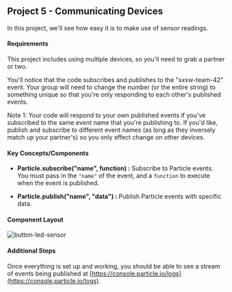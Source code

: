 ## Project 5 - Communicating Devices

In this project, we'll see how easy it is to make use of sensor readings.

#### Requirements

This project includes using multiple devices, so you'll need to grab a partner or two.

You'll notice that the code subscribes and publishes to the "sxsw-team-42" event. Your group will need to change the number (or the entire string) to something unique so that you're only responding to each other's published events.

Note 1: Your code will respond to your own published events if you've subscribed to the same event name that you're publishing to. If you'd like, publish and subscribe to different event names (as long as they inversely match up your partner's) so you only effect change on other devices.

#### Key Concepts/Components

- **Particle.subscribe("name", function) :** Subscribe to Particle events. You must pass in the `"name"` of the event, and a `function` to execute when the event is published.

- **Particle.publish("name", "data") :** Publish Particle events with specific data.

#### Component Layout

![button-led-sensor](https://cloud.githubusercontent.com/assets/1410181/23530485/1c010e42-ff5f-11e6-98a9-d13cab523d78.png)

#### Additional Steps

Once everything is set up and working, you should be able to see a stream of events being published at [https://console.particle.io/logs](https://console.particle.io/logs).

